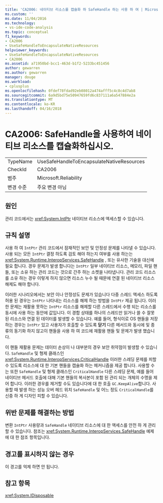 ```yaml
---
title: 'CA2006: 네이티브 리소스를 캡슐화 하 SafeHandle 하는 사용 하 여 | Microsoft Docs'
ms.custom: ''
ms.date: 11/04/2016
ms.technology:
- vs-ide-code-analysis
ms.topic: conceptual
f1_keywords:
- CA2006
- UseSafeHandleToEncapsulateNativeResources
helpviewer_keywords:
- UseSafeHandleToEncapsulateNativeResources
- CA2006
ms.assetid: a71950bd-bcc1-463d-b1f2-5233bc451456
author: gewarren
ms.author: gewarren
manager: douge
ms.workload:
- cplusplus
ms.openlocfilehash: 0fdef78fdad92eb08012a474afff5c4c8c4d7ab8
ms.sourcegitcommit: 6a9d5bd75e50947659fd6c837111a6a547884e2a
ms.translationtype: MT
ms.contentlocale: ko-KR
ms.lasthandoff: 04/16/2018
---
```

# <a name="ca2006-use-safehandle-to-encapsulate-native-resources"></a>CA2006: SafeHandle을 사용하여 네이티브 리소스를 캡슐화하십시오.
|||  
|-|-|  
|TypeName|UseSafeHandleToEncapsulateNativeResources|  
|CheckId|CA2006|  
|범주|Microsoft.Reliability|  
|변경 수준|주요 변경 아님|  
  
## <a name="cause"></a>원인  
 관리 코드에서는 <xref:System.IntPtr> 네이티브 리소스에 액세스할 수 있습니다.  
  
## <a name="rule-description"></a>규칙 설명  
 사용 하 여 `IntPtr` 관리 코드에서 잠재적인 보안 및 안정성 문제를 나타낼 수 있습니다. 사용 되는 모든 `IntPtr` 결정 하도록 검토 해야 하는지 여부를 사용 하는는 <xref:System.Runtime.InteropServices.SafeHandle> , 또는 유사한 기술을 대신에 필요 합니다. 경우 문제가 발생 합니다는 `IntPtr` 일부 네이티브 리소스, 메모리, 파일 핸들, 또는 소유 하는 관리 코드는 것으로 간주 하는 소켓을 나타냅니다. 관리 코드 리소스를 소유 하는 경우 이렇게 하지 않으면 리소스 누수 될 때문에 연결 된 네이티브 리소스 해제도 해야 합니다.  
  
 이러한 시나리오에서는 보안 이나 안정성도 문제가 있습니다 다중 스레드 액세스 하도록 허용 된 경우는 `IntPtr` 나타내는 리소스를 해제 하는 방법을 `IntPtr` 제공 됩니다. 이러한 문제는 재활용 못하는 `IntPtr` 리소스를 해제할 다른 스레드에서 수행 되는 리소스를 동시에 사용 하는 동안에 값입니다. 이 경합 상태를 하나의 스레드만 읽거나 쓸 수 잘못 된 리소스와 연결 된 데이터를 발생할 수 있습니다. 예를 들어, 형식이로 OS 핸들을 저장 하는 경우는 `IntPtr` 있고 사용자가 호출할 수 있도록 **닫기** 다른 메서드와 동시에 및 종류의 동기화 하지 않고이 핸들을 사용 하 여 코드에 재활용 핸들 및 문제가 발생 했습니다.  
  
 이 핸들 재활용 문제는 데이터 손상이 나 대부분의 경우 보안 취약점이 발생할 수 있습니다. `SafeHandle` 및 형제 클래스인 <xref:System.Runtime.InteropServices.CriticalHandle> 이러한 스레딩 문제를 피할 수 있도록 리소스에 대 한 기본 핸들을 캡슐화 하는 메커니즘을 제공 합니다. 사용할 수는 또한 `SafeHandle` 및 형제 클래스인 `CriticalHandle` 다른 스레딩 문제, 예를 들어 네이티브 메서드 호출에 대해 기본 핸들의 복사본이 포함 된 관리 되는 개체의 수명을 제어 합니다. 이러한 경우를 제거할 수도 있습니다에 대 한 호출 `GC.KeepAlive`합니다. 사용할 때 발생 하는 성능 오버 헤드 위치 `SafeHandle` 및 어느 정도 `CriticalHandle`를 신중 하 게 디자인 피할 수 있습니다.  
  
## <a name="how-to-fix-violations"></a>위반 문제를 해결하는 방법  
 변환 `IntPtr` 사용량과 `SafeHandle` 네이티브 리소스에 대 한 액세스를 안전 하 게 관리할 수 있습니다. 참조는 <xref:System.Runtime.InteropServices.SafeHandle> 예제에 대 한 참조 항목입니다.  
  
## <a name="when-to-suppress-warnings"></a>경고를 표시하지 않는 경우  
 이 경고를 억제 하면 안 됩니다.  
  
## <a name="see-also"></a>참고 항목  
 <xref:System.IDisposable>